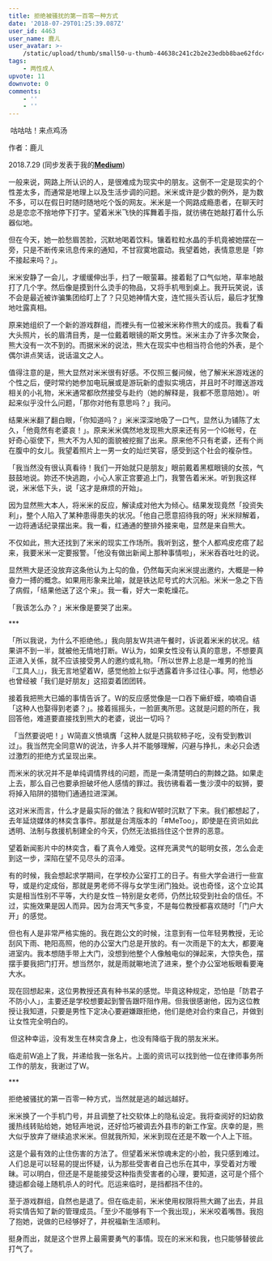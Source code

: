 ```yaml
---
title: 拒绝被骚扰的第一百零一种方式
date: '2018-07-29T01:25:39.087Z'
user_id: 4463
user_name: 鹿ㄦ
user_avatar: >-
    /static/upload/thumb/small50-u-thumb-44638c241c2b2e23edbb8bae62fdc49b3bf5cc34deb5.png
tags:
    - 两性成人
upvote: 11
downvote: 0
comments:
    - ''
    - ''
---
```


 咕咕咕！来点鸡汤

作者：鹿ㄦ

2018.7.29 (同步发表于我的[**Medium**](https://medium.com/%E4%B8%80%E5%8F%AA%E9%B9%BF%E3%84%A6/%E6%8B%92%E7%B5%95%E8%A2%AB%E9%A8%B7%E6%93%BE%E7%9A%84%E7%AC%AC%E4%B8%80%E7%99%BE%E9%9B%B6%E4%B8%80%E7%A8%AE%E6%96%B9%E5%BC%8F-afbfb372ddbc))

一般来说，网路上所认识的人，是很难成为现实中的朋友。这倒不一定是现实的个性差太多，而通常是地理上以及生活步调的问题。米米或许是少数的例外，是为数不多，可以在假日时随时随地吃个饭的网友。米米是一个网路成瘾患者，在聊天时总是恋恋不捨地停下打字。望着米米飞快的挥舞着手指，就彷彿在她敲打着什么乐器似地。

但在今天，她一脸愁眉苦脸，沉默地喝着饮料。镶着粒粒水晶的手机竟被她摆在一旁，只是不断传来讯息传来的通知，不甘寂寞地震动。我望着她，表情意思是「妳不接起来吗？」。

米米安静了一会儿，才缓缓伸出手，扫了一眼萤幕。接着鬆了口气似地，草率地敲打了几个字。然后像是摸到什么烫手的物品，又将手机甩到桌上。我开玩笑说，该不会是最近被诈骗集团给盯上了？只见她神情大变，连忙摇头否认后，最后才犹豫地吐露真相。

原来她组织了一个新的游戏群组，而裡头有一位被米米称作熊大的成员。我看了看大头照片，长的眉清目秀，是一位戴着眼镜的斯文男性。米米主办了许多次聚会，熊大没有一次不到的。而据米米的说法，熊大在现实中也相当符合他的外表，是个偶尔讲点笑话，说话温文之人。

值得注意的是，熊大显然对米米很有好感。不仅照三餐问候，他了解米米游戏迷的个性之后，便时常约她参加电玩展或是游玩新的虚拟实境店，并且时不时赠送游戏相关的小礼物，米米通常都欣然接受与赴约（她的解释是，我都不愿意陪她）。听起来似乎没什么问题，「那你对他有意思吗？」我问。

结果米米翻了翻白眼，「你知道吗？」米米深深地吸了一口气，显然认为铺陈了太久，「他竟然有老婆哀！」。原来米米偶然地发现熊大原来还有另一个IG帐号，在好奇心驱使下，熊大不为人知的面貌被挖掘了出来。原来他不只有老婆，还有个尚在腹中的女儿。我望着照片上一男一女的灿烂笑容，感受到这个社会的複杂性。

「我当然没有很认真看待！我们一开始就只是朋友」眼前戴着黑框眼镜的女孩，气鼓鼓地说。妳还不快逃跑，小心人家正宫要追上门，我警告着米米。听到我这样说，米米低下头，说「这才是麻烦的开始」。

因为显然熊大本人，将米米的反应，解读成对他大为倾心。结果发现竟然「投资失利」，整个人陷入了某种患得患失的状况。「他自己愿意招待我的呀」米米辩解着，一边将通话纪录摆出来。我一看，红通通的整排外接来电，显然是来自熊大。

不仅如此，熊大还找到了米米的现实工作场所。我听到这，整个人都鸡皮疙瘩了起来，我要米米一定要报警。「他没有做出新闻上那种事情啦」，米米吞吞吐吐的说。

显然熊大是还没放弃这条他认为上勾的鱼，仍然每天向米米提出邀约，大概是一种奋力一搏的概念。如果用形象来比喻，就是铁达尼号式的大沉船。米米一急之下告了病假，「结果他送了这个来」。我一看，好大一束乾燥花。

「我该怎么办？」米米像是要哭了出来。

\*\*\*

「所以我说，为什么不拒绝他。」我向朋友W共进午餐时，诉说着米米的状况。结果讲不到一半，就被他无情地打断。W认为，如果女性没有认真的意思，不想要真正进入关係，就不应该接受男人的邀约或礼物。「所以世界上总是一堆男的抢当『工具人』」，我无言地望着W，感觉他脸上似乎透露着许多过往心事。阿，他想必也曾经被「我们是好朋友」这招耍着团团转。

接着我把熊大已婚的事情告诉了。W的反应感觉像是一口吞下癞虾蟆，喃喃自语「这种人也娶得到老婆？」。接着摇摇头，一脸匪夷所思。这就是问题的所在，我回答他，难道要直接找到熊大的老婆，说出一切吗？

 「当然要说吧！」W简直义愤填膺「这种人就是只挑软柿子吃，没有受到教训过」。我当然完全同意W的说法，许多人并不能够理解，闪避与挣扎，未必只会透过激烈的拒绝方式呈现出来。

而米米的状况并不是单纯调情界线的问题，而是一条清楚明白的荆棘之路。如果走上去，那么自己也要承担破坏他人感情的罪过。我彷彿看着一隻沙漠中的蚁狮，要将掉入陷阱的猎物们通通拉进深渊。

这对米米而言，什么才是最实际的做法？我和W顿时沉默了下来。我们都想起了，去年延烧媒体的林奕含事件。那就是台湾版本的「#MeToo」，即使是在资讯如此透明、法制与救援机制建全的今天，仍然无法抵挡住这个世界的恶意。

望着新闻影片中的林奕含，看了真令人难受。这样充满灵气的聪明女孩，怎么会走到这一步，深陷在望不见尽头的沼泽。

有的时候，我会想起求学期间，在学校办公室打工的日子。有些大学会进行一些宣导，或是约定成俗，那就是男老师不得与女学生闭门独处。说也奇怪，这个立论其实是相当性别不平等，大约是女性－特别是女老师，仍然比较受到社会的信任。不过，实施效果是因人而异。因为台湾天气多变，不是每位教授都喜欢随时「门户大开」的感觉。

但也有人是非常严格实施的。我在跑公文的时候，注意到有一位年轻男教授，无论刮风下雨、艳阳高照，他的办公室大门总是开放的。有一次雨是下的太大，都要淹进室内。我本想随手带上大门，没想到他整个人像触电似的弹起来，大惊失色，摆摆手要我把门打开。想当然尔，就是雨就唰地流了进来，整个办公室地板眼看要淹大水。

现在回想起来，这位男教授还真有种书呆的感觉。毕竟这种规定，恐怕是「防君子不防小人」，主要还是学校想要起到警告跟吓阻作用。但我很感谢他，因为这位教授让我知道，只要是男性下定决心要避嫌跟拒绝，他们是绝对会约束自己，并做到让女性完全明白的。

 但这种幸运，没有发生在林奕含身上，也没有降临于我的朋友米米。

临走前W追上了我，并递给我一张名片。上面的资讯可以找到他一位在律师事务所工作的朋友，我谢过了W。

\*\*\*

拒绝被骚扰的第一百零一种方式，当然就是逃的越远越好。

米米换了一个手机门号，并且调整了社交软体上的隐私设定。我将查阅好的妇幼救援热线转贴给她，她轻声地说，还好恰巧被调去外县市的新工作室。庆幸的是，熊大似乎放弃了继续追求米米。但就我所知，米米到现在还是不敢一个人上下班。

这是个最有效的止住伤害的方法了。但望着米米惊魂未定的小脸，我只感到难过。人们总是可以轻易的提出怀疑，认为那些受害者自己也乐在其中，享受着对方暧昧。可以明白，但还是不是能接受这种指责受害者的心理，要知道，这可是个搭个捷运都会碰上随机杀人的时代。厄运来临时，是挡都挡不住的。

至于游戏群组，自然也是退了。但在临走前，米米使用权限将熊大踢了出去，并且将实情告知了新的管理成员。「至少不能够有下一个我出现」，米米咬着嘴唇。我抱了抱她，说做的已经够好了，并祝福新生活顺利。

挺身而出，就是这个世界上最需要勇气的事情。现在的米米和我，也只能够替彼此打气了。
